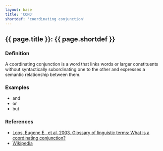 ```yaml
---
layout: base
title: 'CONJ'
shortdef: 'coordinating conjunction'
---
```


## {{ page.title }}: {{ page.shortdef }}

### Definition

A coordinating conjunction is a word that links words or larger constituents without syntactically subordinating one to the other and expresses a semantic relationship between them.
 	
### Examples

 - and
 - or
 - but

### References

* <a href="http://www-01.sil.org/linguistics/GlossaryOfLinguisticTerms/WhatIsACoordinatingConjunction.htm">Loos, Eugene E., et al. 2003. Glossary of linguistic terms: What is a coordinating conjunction?</a>
* <a href="http://en.wikipedia.org/wiki/Conjunction_(grammar)">Wikipedia</a>
